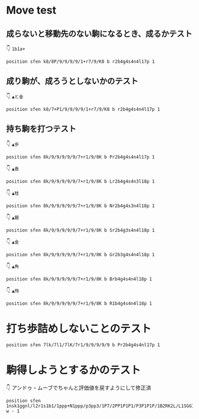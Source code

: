 # Move test

## 成らないと移動先のない駒になるとき、成るかテスト

👇 `1b1a+`  

```plaintext
position sfen k8/8P/9/9/9/9/1+r7/9/K8 b r2b4g4s4n4l17p 1
```

## 成り駒が、成ろうとしないかのテスト

👇 `▲と金`  

```plaintext
position sfen k8/7+P1/9/9/9/9/1+r7/9/K8 b r2b4g4s4n4l17p 1
```

## 持ち駒を打つテスト

👇 `▲歩`  

```plaintext
position sfen 8k/9/9/9/9/9/7+r1/9/8K b Pr2b4g4s4n4l17p 1
```

👇 `▲香`  

```plaintext
position sfen 8k/9/9/9/9/9/7+r1/9/8K b Lr2b4g4s4n3l18p 1
```

👇 `▲桂`  

```plaintext
position sfen 8k/9/9/9/9/9/7+r1/9/8K b Nr2b4g4s3n4l18p 1
```

👇 `▲銀`  

```plaintext
position sfen 8k/9/9/9/9/9/7+r1/9/8K b Sr2b4g3s4n4l18p 1
```

👇 `▲金`  

```plaintext
position sfen 8k/9/9/9/9/9/7+r1/9/8K b Gr2b3g4s4n4l18p 1
```

👇 `▲角`  

```plaintext
position sfen 8k/9/9/9/9/9/7+r1/9/8K b Brb4g4s4n4l18p 1
```

👇 `▲飛`  

```plaintext
position sfen 8k/9/9/9/9/9/7+r1/9/8K b R1b4g4s4n4l18p 1
```

# 打ち歩詰めしないことのテスト

```plaintext
position sfen 7lk/7l1/7lK/7r1/9/9/9/9/9 b Pr2b4g4s4nl17p 1
```

# 駒得しようとするかのテスト

👇 アンドゥ・ムーブでちゃんと評価値を戻すようにして修正済

```plaintext
position sfen 1nsk1ggnl/l2r1s1b1/1ppp+N1ppp/p3pp3/1P7/2PP1P1P1/P3P1P1P/1B2RK2L/L1SGG1SN1 w - 1
```
